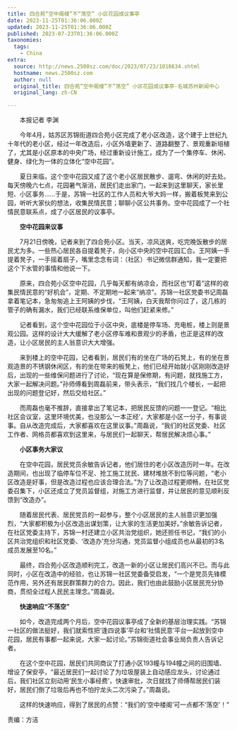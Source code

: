 ```yaml
---
title: 四合苑“空中阁楼”不“荡空” 小区花园成议事亭
date: 2023-11-25T01:36:06.000Z
updated: 2023-11-25T01:36:06.000Z
published: 2023-07-23T01:36:06.000Z
taxonomies:
  tags:
    - China
extra:
  source: http://news.2500sz.com/doc/2023/07/23/1018634.shtml
  hostname: news.2500sz.com
  author: null
  original_title: 四合苑“空中阁楼”不“荡空” 小区花园成议事亭-名城苏州新闻中心
  original_lang: zh-CN

---
```


　　本报记者 李渊

　　今年4月，姑苏区苏锦街道四合苑小区完成了老小区改造，这个建于上世纪九十年代的老小区，经过一年改造后，小区外墙更新了、道路翻整了、景观重新培植了，尤其是小区原本的中央广场，经过重新设计施工，成为了一个集停车、休闲、健身、绿化为一体的立体化“空中花园”。

　　夏日来临，这个空中花园又成了这个老小区居民散步、遛弯、休闲的好去处。每天傍晚六七点，花园暑气渐消，居民们走出家门，一起来到这里聊天，家长里短、小区事务……于是，苏锦一社区的工作人员和大爷大妈一样，搬着板凳来到公园，听听大家伙的想法，收集民情民意；聊聊小区公共事务。空中花园成了一个社情民意联系点，成了小区居民的议事亭。

　　**空中花园来议事**

　　7月21日傍晚，记者来到了四合苑小区。当天，凉风送爽，吃完晚饭散步的居民尤为多。一些热心居民各自提着凳子，向小区中央的空中花园汇合。王阿姨一手提着凳子，一手摇着扇子，嘴里念念有词：（社区）书记微信群通知，我一定要把这个下水管的事情和他说一下。

　　原来，四合苑小区空中花园，几乎每天都有纳凉会，而社区也“盯着”这样的收集民情民意的“好机会”，定期、不定期地一起来“纳凉”。苏锦一社区党委书记周磊拿着笔记本，急匆匆追上王阿姨的步伐，“王阿姨，白天我帮你问过了，这几栋的管子的确有漏水，我们已经联系维保单位，叫他们赶紧来修。”

　　记者看到，这个空中花园位于小区中央，底楼是停车场、充电桩，楼上则是景观公园。这样的设计大大缓解了老小区停车难和景观少的矛盾，也正是这样的改造，让小区居民的主人翁意识大大增强。

　　来到楼上的空中花园，记者看到，居民们有的坐在广场的石凳上，有的坐在景观造景的不锈钢休闲区，有的坐在带来的板凳上，他们已经开始就小区刚刚改造好后，出现的一些维保问题进行了讨论，“现在算是保修期，有问题，就找施工方，大家一起解决问题。”孙师傅看到周磊前来，带头表示，“我们找几个楼长，一起把出现的问题登记好，然后交给社区。”

　　而周磊也毫不推辞，直接拿出了笔记本，把居民反馈的问题一一登记。“相比社区会议室，这里环境优美，也没那么‘一本正经’，大家都是小区一分子，有事说事。自从改造完成后，大家都喜欢在这里议事。”周磊说，“我们的社区党委、社区工作者、网格员都喜欢到这里来，与居民们一起聊天，帮居民解决烦心事。”

　　**小区事务大家议**

　　在空中花园，居民党员余敏告诉记者，他们居住的老小区改造历时一年。在改造期间，也出现了临停车位不足、抢工施工扰民、建材堆放不到位等问题，“老小区改造是好事，但是改造过程也应该合理合法。”为了让改造过程更顺畅，在社区党委召集下，小区还成立了党员监督组，对施工方进行监督，并让居民的意见顺利反馈到“改造办”。

　　随着居民代表、居民党员的一起参与，整个小区居民的主人翁意识更加强烈，“大家都积极为小区改造出谋划策，让大家的生活更加美好。”余敏告诉记者，在社区党委主持下，苏锦一村还建立小区共治党组织，她还担任书记，“我们的小区共治党组织和社区党委、‘改造办’充分沟通，党员监督小组成员也从最初的3名成员发展至10名。”

　　最终，四合苑小区改造顺利完工，改造一新的小区让居民们高兴不已。而与此同时，小区在改造中的经验，也让苏锦一社区党委备受启发，“一个是党员先锋模范作用，另外还有居民群策群力的合力。因此，我们也由此鼓励小区居民充分协商，贯彻全过程人民民主理念。”周磊说。

　　**快速响应“不荡空”**

　　如今，改造完成两个月后，空中花园议事亭成了全新的基层治理实践。“苏锦一社区的做法挺好，我们就索性把‘逢四说事’平台和‘社情民意’平台一起放到空中花园，居民有事都一起来说，大家一起讨论。”苏锦街道社会事业局负责人告诉记者。

　　在这个空中花园，居民们共同商议了打通小区193幢与194幢之间的旧围墙、增设了保安亭，“最近居民们一起讨论了为垃圾屋装上自动感应龙头，讨论通过后，我们社区立刻动用‘民生小事经费’，快速审批，次日就找了师傅帮居民们装好，居民们倒了垃圾后再也不怕拧龙头二次污染了。”周磊说。

　　这样的快速响应，得到了居民的点赞：“我们的‘空中楼阁’可一点都不‘荡空’！”

责编：方洁
